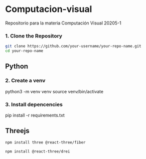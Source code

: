# Computacion-visual
Repositorio para la materia Computación Visual 20205-1


### 1. Clone the Repository

```bash
git clone https://github.com/your-username/your-repo-name.git
cd your-repo-name
```
 
 ## Python

### 2. Create a venv

python3 -m venv venv
source venv/bin/activate


### 3. Install depencencies
pip install -r requirements.txt


## Threejs
```bash
npm install three @react-three/fiber
```

```bash
npm install @react-three/drei
```